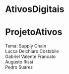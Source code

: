 # AtivosDigitais
# ProjetoAtivos
Tema: Supply Chain
<br />
Lucca Delchiaro Costabile
<br />
Gabriel Valente Francato
<br />
Augusto Rissi
<br />
Pedro Suarez
